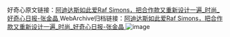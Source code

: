 好奇心原文链接：[阿迪达斯如此爱Raf Simons，把合作款又重新设计一遍_时尚_好奇心日报-张金晶 ](https://www.qdaily.com/articles/11632.html)
WebArchive归档链接：[阿迪达斯如此爱Raf Simons，把合作款又重新设计一遍_时尚_好奇心日报-张金晶 ](http://web.archive.org/web/20190623170833/https://www.qdaily.com/articles/11632.html)
![image](http://ww3.sinaimg.cn/large/007d5XDply1g3waegnahvj30u03dv4qp)